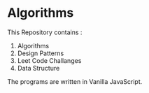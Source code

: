 # Algorithms

This Repository contains :

1. Algorithms
2. Design Patterns
3. Leet Code Challanges
4. Data Structure

The programs are written in Vanilla JavaScript.
